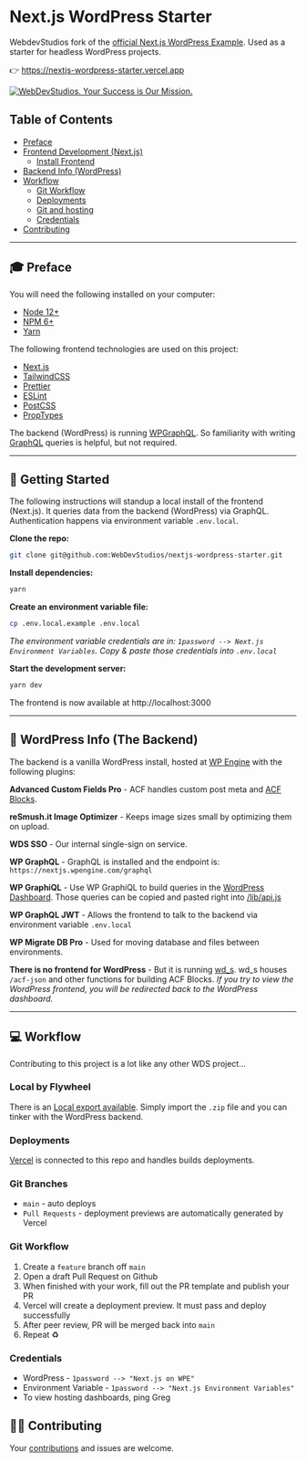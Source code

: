 # Next.js WordPress Starter

WebdevStudios fork of the [official Next.js WordPress Example](https://github.com/vercel/next.js/tree/canary/examples/cms-wordpress). Used as a starter for headless WordPress projects.

👉  https://nextjs-wordpress-starter.vercel.app

<a href="https://webdevstudios.com/contact/"><img src="https://webdevstudios.com/wp-content/uploads/2018/04/wds-github-banner.png" alt="WebDevStudios. Your Success is Our Mission."></a>

## Table of Contents
  - [Preface](#preface)
  - [Frontend Development (Next.js)](#frontend-development-nextjs)
    - [Install Frontend](#install-frontend)
  - [Backend Info (WordPress)](#backend-info-wordpress)
  - [Workflow](#workflow)
    - [Git Workflow](#git-workflow)
    - [Deployments](#deployments)
    - [Git and hosting](#git-and-hosting)
    - [Credentials](#credentials)
  - [Contributing](#contributing)

---

## 🎓 Preface

You will need the following installed on your computer:

- [Node 12+](https://nodejs.org/en/)
- [NPM 6+](https://nodejs.org/en/)
- [Yarn](https://yarnpkg.com/)

The following frontend technologies are used on this project:

- [Next.js](https://nextjs.org/)
- [TailwindCSS](https://tailwindcss.com/)
- [Prettier](https://prettier.io/)
- [ESLint](https://eslint.org/)
- [PostCSS](https://postcss.org/)
- [PropTypes](https://reactjs.org/docs/typechecking-with-proptypes.html)

The backend (WordPress) is running [WPGraphQL](https://github.com/wp-graphql/wp-graphql). So familiarity with writing [GraphQL](https://graphql.org/) queries is helpful, but not required.

---

## 🚀 Getting Started

The following instructions will standup a local install of the frontend (Next.js). It queries data from the backend (WordPress) via GraphQL. Authentication happens via environment variable `.env.local`.

**Clone the repo:**

```bash
git clone git@github.com:WebDevStudios/nextjs-wordpress-starter.git
```

**Install dependencies:**

```bash
yarn
```

**Create an environment variable file:**

```bash
cp .env.local.example .env.local
```

*The environment variable credentials are in: `1password --> Next.js Environment Variables`. Copy & paste those credentials into `.env.local`*

**Start the development server:**

```bash
yarn dev
```
The frontend is now available at http://localhost:3000

---

## 🔧 WordPress Info (The Backend)

The backend is a vanilla WordPress install, hosted at [WP Engine](https://nextjs.wpengine.com) with the following plugins:

**Advanced Custom Fields Pro** - ACF handles custom post meta and [ACF Blocks](https://www.advancedcustomfields.com/resources/blocks/).

**reSmush.it Image Optimizer** - Keeps image sizes small by optimizing them on upload.

**WDS SSO** - Our internal single-sign on service.

**WP GraphQL** - GraphQL is installed and the endpoint is: `https://nextjs.wpengine.com/graphql`

**WP GraphiQL** - Use WP GraphiQL to build queries in the [WordPress Dashboard](https://nextjs.wpengine.com/wp-admin/admin.php?page=wp-graphiql%2Fwp-graphiql.php). Those queries can be copied and pasted right into [/lib/api.js](https://github.com/WebDevStudios/nextjs-wordpress-starter/blob/main/lib/api.js)

**WP GraphQL JWT** - Allows the frontend to talk to the backend via environment variable `.env.local`

**WP Migrate DB Pro** - Used for moving database and files between environments.

**There is no frontend for WordPress** - But it is running [wd_s](https://github.com/WebDevStudios/wd_s). wd_s houses `/acf-json` and other functions for building ACF Blocks. *If you try to view the WordPress frontend, you will be redirected back to the WordPress dashboard.*

---

## 💻 Workflow

Contributing to this project is a lot like any other WDS project...

### Local by Flywheel

There is an [Local export available](https://drive.google.com/file/d/1p0qvsf2OWSr0Wesl2rrxhwJxHW3JUAMg/view?usp=sharing). Simply import the `.zip` file and you can tinker with the WordPress backend.

### Deployments

[Vercel](https://vercel.com/webdevstudios/nextjs-wordpress-example) is connected to this repo and handles builds deployments.

### Git Branches

- `main` - auto deploys
- `Pull Requests` - deployment previews are automatically generated by Vercel

### Git Workflow

1. Create a `feature` branch off `main`
2. Open a draft Pull Request on Github
3. When finished with your work, fill out the PR template and publish your PR
4. Vercel will create a deployment preview. It must pass and deploy successfully
5. After peer review, PR will be merged back into `main`
6. Repeat ♻️

### Credentials
- WordPress - `1password --> "Next.js on WPE"`
- Environment Variable - `1password --> "Next.js Environment Variables"`
- To view hosting dashboards, ping Greg

## 🙌🏻 Contributing

Your [contributions](https://github.com/WebDevStudios/nextjs-wordpress-starter/blob/main/.github/CONTRIBUTING.md) and issues are welcome.
